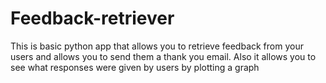 # Feedback-retriever
This is basic python app that allows you to retrieve feedback from your users and allows you to send them a thank you email. Also it allows you to see what responses were given by users by plotting a graph
